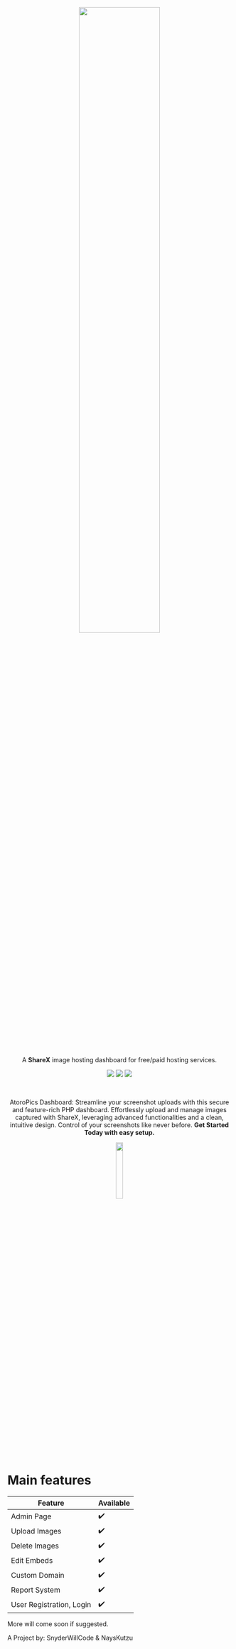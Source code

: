 <p align="center"><img src="https://i.imgur.com/xUs4Vfg.png" width=60% /></p>
<p align="center">A <strong>ShareX</strong> image hosting dashboard for free/paid hosting services.</p>
<p align="center"><img src="https://discord.com/api/guilds/1087082698079731814/widget.png?style=shield" />
<img src="https://img.shields.io/tokei/lines/github/AtoroTech/AtoroPics?label=Total%20lines" /> <img src="https://img.shields.io/badge/Made%20with-PHP-3F51B5" /></p>



<br>

<p align="center">AtoroPics Dashboard: Streamline your screenshot uploads with this secure and feature-rich PHP dashboard.  
Effortlessly upload and manage images captured with ShareX, leveraging advanced functionalities and a clean, intuitive design. Control of your screenshots like never before. <strong>Get Started Today with easy setup.</strong></p>
<p align="center"><a href="https://docs.atoro.tech"><img src="https://i.imgur.com/IJnJnTA.png" width=18%></a></p>

# Main features
| Feature               | Available |
|-----------------------|-----------|
| Admin Page            | ✔️        |
| Upload Images         | ✔️        |
| Delete Images         | ✔️        |
| Edit Embeds           | ✔️        |
| Custom Domain         | ✔️        |
| Report System          | ✔️        |
| User Registration, Login  | ✔️        |


More will come soon if suggested.

A Project by: SnyderWillCode & NaysKutzu

